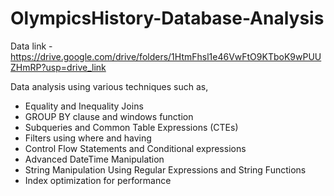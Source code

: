 # OlympicsHistory-Database-Analysis

Data link - https://drive.google.com/drive/folders/1HtmFhsl1e46VwFtO9KTboK9wPUUZHmRP?usp=drive_link  

Data analysis using various techniques such as, 

- Equality and Inequality Joins
- GROUP BY clause and windows function
- Subqueries and Common Table Expressions (CTEs)
- Filters using where and having
- Control Flow Statements and Conditional expressions
- Advanced DateTime Manipulation
- String Manipulation Using Regular Expressions and String Functions
- Index optimization for performance
